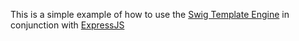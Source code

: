 This is a simple example of how to use the [Swig Template Engine](https://github.com/Unitech/pm2 "Swig Template Engine") 
in conjunction with [ExpressJS](http://expressjs.com/ "ExpressJS") 



